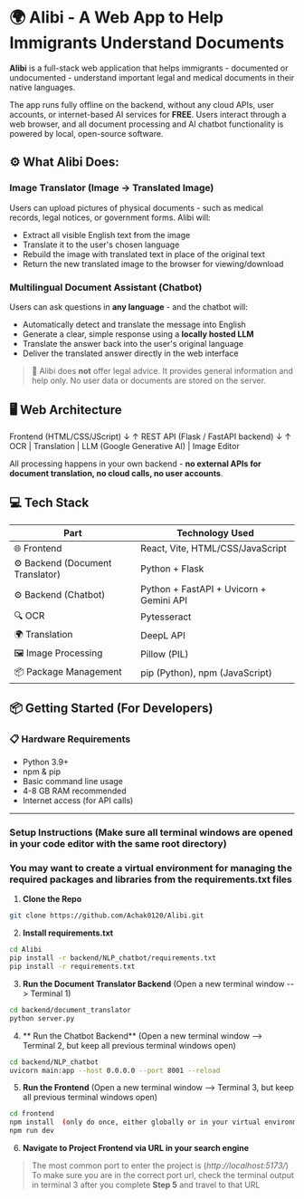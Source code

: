 # 🌍 Alibi - A Web App to Help Immigrants Understand Documents

**Alibi** is a full-stack web application that helps immigrants - documented or undocumented - understand important legal and medical documents in their native languages.

The app runs fully offline on the backend, without any cloud APIs, user accounts, or internet-based AI services for **FREE**. Users interact through a web browser, and all document processing and AI chatbot functionality is powered by local, open-source software.

## ⚙ What Alibi Does:
### Image Translator (Image → Translated Image)
Users can upload pictures of physical documents - such as medical records, legal notices, or government forms. Alibi will:
* Extract all visible English text from the image
* Translate it to the user's chosen language
* Rebuild the image with translated text in place of the original text
* Return the new translated image to the browser for viewing/download

### Multilingual Document Assistant (Chatbot)
Users can ask questions in **any language** - and the chatbot will:
* Automatically detect and translate the message into English
* Generate a clear, simple response using a **locally hosted LLM**
* Translate the answer back into the user's original language
* Deliver the translated answer directly in the web interface

> 🚨 Alibi does **not** offer legal advice. It provides general information and help only. No user data or documents are stored on the server.

## 🖥️ Web Architecture
Frontend (HTML/CSS/JScript)
↓ ↑
REST API (Flask / FastAPI backend)
↓ ↑
OCR | Translation | LLM (Google Generative AI) | Image Editor

All processing happens in your own backend - **no external APIs for document translation, no cloud calls, no user accounts**.

## 💻 Tech Stack
| Part                       | Technology Used                          |
|----------------------------|------------------------------------------|
| 🌐 Frontend                | React, Vite, HTML/CSS/JavaScript         |
| ⚙️ Backend (Document Translator) | Python + Flask                     |
| ⚙️ Backend (Chatbot)       | Python + FastAPI + Uvicorn + Gemini API  |
| 🔍 OCR                     | Pytesseract               |
| 🌍 Translation             | DeepL API          |
| 🖼️ Image Processing        | Pillow (PIL)                             |
| 📦 Package Management      | pip (Python), npm (JavaScript)           |

## 📦 Getting Started (For Developers)

### 📋 Hardware Requirements
* Python 3.9+
* npm & pip
* Basic command line usage
* 4-8 GB RAM recommended
* Internet access (for API calls)

---
### Setup Instructions (Make sure all terminal windows are opened in your code editor with the same root directory)
### You may want to create a virtual environment for managing the required packages and libraries from the requirements.txt files

1. **Clone the Repo**
```bash
git clone https://github.com/Achak0120/Alibi.git
```

2. **Install requirements.txt**
```bash
cd Alibi
pip install -r backend/NLP_chatbot/requirements.txt
pip install -r requirements.txt
```

3. **Run the Document Translator Backend** (Open a new terminal window --> Terminal 1)
```bash
cd backend/document_translator
python server.py
```

4. ** Run the Chatbot Backend** (Open a new terminal window --> Terminal 2, but keep all previous terminal windows open)
```bash
cd backend/NLP_chatbot
uvicorn main:app --host 0.0.0.0 --port 8001 --reload
```

5. **Run the Frontend** (Open a new terminal window --> Terminal 3, but keep all previous terminal windows open)
```bash
cd frontend
npm install  (only do once, either globally or in your virtual environment)
npm run dev
```

6. **Navigate to Project Frontend via URL in your search engine**
> The most common port to enter the project is (*http://localhost:5173/*)
> To make sure you are in the correct port url, check the terminal output in terminal 3 after you complete **Step 5** and travel to that URL
